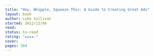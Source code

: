 ```yaml
---
title: "Hey, Whipple, Squeeze This: A Guide to Creating Great Ads"
layout: book
author: Luke Sullivan
started: 2012/12/06
read: 
status: to-read
rating: "★★★★☆"
cover: 
pages: 304
---
```


